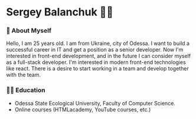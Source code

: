# Sergey Balanchuk 🧑‍💻

### 👋 About Myself

Hello, I am 25 years old. I am from Ukraine, city of Odessa.
I want to build a successful career in IT and get a position as a senior developer. Now I'm interested in front-end development, and in the future I can consider myself as a full-stack developer. I'm interested in modern front-end technologies like react. There is a desire to start working in a team and develop together with the team.

### 🧑‍🎓 Education

- Odessa State Ecological University, Faculty of Computer Science.
- Online courses (HTMLacademy, YouTube courses, etc.)
